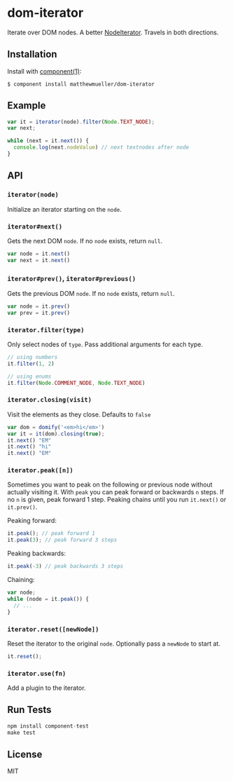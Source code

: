 
# dom-iterator

  Iterate over DOM nodes. A better [NodeIterator](https://developer.mozilla.org/en-US/docs/Web/API/NodeIterator). Travels in both directions.

## Installation

  Install with [component(1)](http://component.io):

    $ component install matthewmueller/dom-iterator

## Example

```js
var it = iterator(node).filter(Node.TEXT_NODE);
var next;

while (next = it.next()) {
  console.log(next.nodeValue) // next textnodes after node
}
```

## API

### `iterator(node)`

Initialize an iterator starting on the `node`.

### `iterator#next()`

Gets the next DOM `node`. If no `node` exists, return `null`.

```js
var node = it.next()
var next = it.next()
```

### `iterator#prev()`, `iterator#previous()`

Gets the previous DOM `node`. If no `node` exists, return `null`.

```js
var node = it.prev()
var prev = it.prev()
```

### `iterator.filter(type)`

Only select nodes of `type`. Pass additional arguments for each type.

```js
// using numbers
it.filter(1, 2)

// using enums
it.filter(Node.COMMENT_NODE, Node.TEXT_NODE)
```

### `iterator.closing(visit)`

Visit the elements as they close. Defaults to `false`

```js
var dom = domify('<em>hi</em>')
var it = it(dom).closing(true);
it.next() "EM"
it.next() "hi"
it.next() "EM"
```

### `iterator.peak([n])`

Sometimes you want to peak on the following or previous node without actually visiting it. With `peak` you can peak forward or backwards `n` steps. If no `n` is given, peak forward 1 step. Peaking chains until you run `it.next()` or `it.prev()`.

Peaking forward:

```js
it.peak(); // peak forward 1
it.peak(3); // peak forward 3 steps
```

Peaking backwards:

```js
it.peak(-3) // peak backwards 3 steps
```

Chaining:

```js
var node;
while (node = it.peak()) {
  // ...
}
```

### `iterator.reset([newNode])`

Reset the iterator to the original `node`. Optionally pass a `newNode` to start at.

```js
it.reset();
```

### `iterator.use(fn)`

Add a plugin to the iterator.

## Run Tests

```js
npm install component-test
make test
```

## License

  MIT
